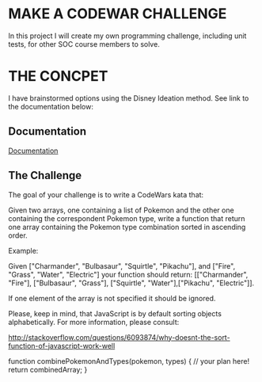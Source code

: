 # MAKE A CODEWAR CHALLENGE

In this project I will create my own programming challenge, including unit tests, for other SOC course members to solve.

# THE CONCPET

I have brainstormed options using the Disney Ideation method. See link to the documentation below:

## Documentation

[Documentation](https://docs.google.com/presentation/d/1IupRT-EVtTvKoCTbPb4RrmXyWJdq7-MX16poszK1lbc/edit#slide=id.g2c2ddcf7578_0_0)

## The Challenge

The goal of your challenge is to write a CodeWars kata that:

Given two arrays, one containing a list of Pokemon and the other one containing the correspondent Pokemon type, write a function that return one array containing the Pokemon type combination sorted in ascending order.

Example:

Given ["Charmander", "Bulbasaur", "Squirtle", "Pikachu"], and ["Fire", "Grass", "Water", "Electric"] your function should return:
[["Charmander", "Fire"], ["Bulbasaur", "Grass"], ["Squirtle", "Water"],["Pikachu", "Electric"]].

If one element of the array is not specified it should be ignored.

Please, keep in mind, that JavaScript is by default sorting objects alphabetically. For more information, please consult:

http://stackoverflow.com/questions/6093874/why-doesnt-the-sort-function-of-javascript-work-well

function combinePokemonAndTypes(pokemon, types) {
// your plan here!
return combinedArray;
}
